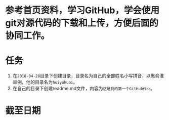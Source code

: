 # 参考首页资料，学习GitHub，学会使用git对源代码的下载和上传，方便后面的协同工作。
# 任务
1. 在`2018-04-28`目录下创建目录，目录名为自己的全部姓名小写拼音，以惠俞淮举例，他的目录名为`huiyuhuai`。
2. 在自己的目录下创建readme.md文件，内容为`这是我的第一个GitHub作业`。
# 截至日期

